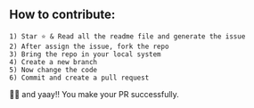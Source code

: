 ## How to contribute:

```
1) Star ⭐ & Read all the readme file and generate the issue
2) After assign the issue, fork the repo
3) Bring the repo in your local system
4) Create a new branch 
5) Now change the code 
6) Commit and create a pull request
```
🥳🥳 and yaay!! You make your PR successfully.<br>
